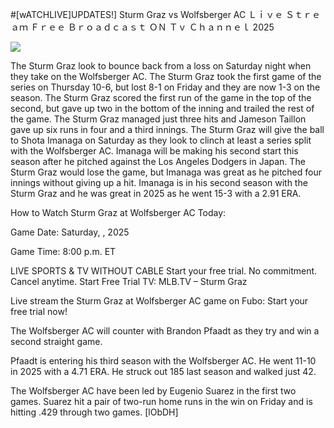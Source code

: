 #[wATCHLIVE]UPDATES!] Sturm Graz vs Wolfsberger AC Ｌｉｖｅ Ｓｔｒｅａｍ Ｆｒｅｅ Ｂｒｏａｄｃａｓｔ ＯＮ Ｔｖ Ｃｈａｎｎｅｌ  2025  
  
  
[![](https://i.imgur.com/qSNzIqt.png)](https://movie.rssnews.media/gzaFrVhu.php)  
  
The Sturm Graz look to bounce back from a loss on Saturday night when they take on the Wolfsberger AC. The Sturm Graz took the first game of the series on Thursday 10-6, but lost 8-1 on Friday and they are now 1-3 on the season. The Sturm Graz scored the first run of the game in the top of the second, but gave up two in the bottom of the inning and trailed the rest of the game. The Sturm Graz managed just three hits and Jameson Taillon gave up six runs in four and a third innings. The Sturm Graz will give the ball to Shota Imanaga on Saturday as they look to clinch at least a series split with the Wolfsberger AC. Imanaga will be making his second start this season after he pitched against the Los Angeles Dodgers in Japan. The Sturm Graz would lose the game, but Imanaga was great as he pitched four innings without giving up a hit. Imanaga is in his second season with the Sturm Graz and he was great in 2025 as he went 15-3 with a 2.91 ERA.

How to Watch Sturm Graz at Wolfsberger AC Today:

Game Date: Saturday, , 2025

Game Time: 8:00 p.m. ET

LIVE SPORTS & TV WITHOUT CABLE
Start your free trial. No commitment. Cancel anytime.
Start Free Trial
TV: MLB.TV – Sturm Graz

Live stream the Sturm Graz at Wolfsberger AC game on Fubo: Start your free trial now!

The Wolfsberger AC will counter with Brandon Pfaadt as they try and win a second straight game.

Pfaadt is entering his third season with the Wolfsberger AC. He went 11-10 in 2025 with a 4.71 ERA. He struck out 185 last season and walked just 42.

The Wolfsberger AC have been led by Eugenio Suarez in the first two games. Suarez hit a pair of two-run home runs in the win on Friday and is hitting .429 through two games. [lObDH]